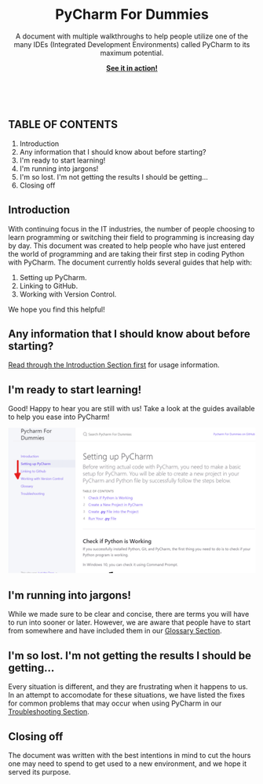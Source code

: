 <p align="center">
    <h1 align="center">PyCharm For Dummies</h1>
    <p align="center">A document with multiple walkthroughs to help people utilize one of the many IDEs (Integrated Development Environments) called PyCharm to its maximum potential.</p>
    <p align="center"><strong><a href="https://sis00337.github.io/Pycharm-For-Dummies/">See it in action!</a></strong></p>
    <br><br><br>
</p>

## TABLE OF CONTENTS
1. Introduction
2. Any information that I should know about before starting?
3. I'm ready to start learning!
4. I'm running into jargons!
5. I'm so lost. I'm not getting the results I should be getting...
6. Closing off

## Introduction

With continuing focus in the IT industries, the number of people choosing to learn programming or switching their field to programming is increasing day by day. This document was created to help people who have just entered the world of programming and are taking their first step in coding Python with PyCharm. The document currently holds several guides that help with:

1. Setting up PyCharm.
2. Linking to GitHub.
3. Working with Version Control.

We hope you find this helpful!

## Any information that I should know about before starting?

[Read through the Introduction Section first](https://sis00337.github.io/Pycharm-For-Dummies/) for usage information.


## I'm ready to start learning!

Good! Happy to hear you are still with us! Take a look at the guides available to help you ease into PyCharm!

![read_guides](https://github.com/sis00337/Pycharm-For-Dummies/blob/gh-pages/assets/images/take_a_look_at_our_guides.png?raw=true "Our guides!")

## I'm running into jargons!

While we made sure to be clear and concise, there are terms you will have to run into sooner or later. However, we are aware that people have to start from somewhere and have included them in our [Glossary Section](https://sis00337.github.io/Pycharm-For-Dummies/docs/search/).


## I'm so lost. I'm not getting the results I should be getting...

Every situation is different, and they are frustrating when it happens to us. In an attempt to accomodate for these situations, we have listed the fixes for common problems that may occur when using PyCharm in our [Troubleshooting Section](https://sis00337.github.io/Pycharm-For-Dummies/docs/index-test/).


## Closing off

The document was written with the best intentions in mind to cut the hours one may need to spend to get used to a new environment, and we hope it served its purpose.


